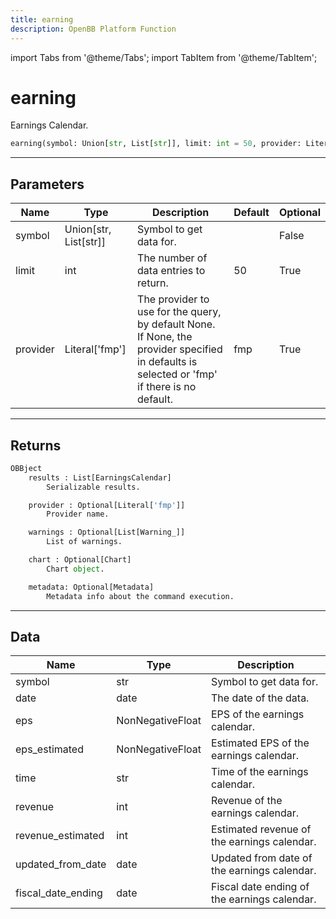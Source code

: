 ```yaml
---
title: earning
description: OpenBB Platform Function
---
```


import Tabs from '@theme/Tabs';
import TabItem from '@theme/TabItem';

# earning

Earnings Calendar.

```python wordwrap
earning(symbol: Union[str, List[str]], limit: int = 50, provider: Literal[str] = fmp)
```

---

## Parameters

<Tabs>
<TabItem value="standard" label="Standard">

| Name | Type | Description | Default | Optional |
| ---- | ---- | ----------- | ------- | -------- |
| symbol | Union[str, List[str]] | Symbol to get data for. |  | False |
| limit | int | The number of data entries to return. | 50 | True |
| provider | Literal['fmp'] | The provider to use for the query, by default None. If None, the provider specified in defaults is selected or 'fmp' if there is no default. | fmp | True |
</TabItem>

</Tabs>

---

## Returns

```python wordwrap
OBBject
    results : List[EarningsCalendar]
        Serializable results.

    provider : Optional[Literal['fmp']]
        Provider name.

    warnings : Optional[List[Warning_]]
        List of warnings.

    chart : Optional[Chart]
        Chart object.

    metadata: Optional[Metadata]
        Metadata info about the command execution.
```

---

## Data

<Tabs>
<TabItem value="standard" label="Standard">

| Name | Type | Description |
| ---- | ---- | ----------- |
| symbol | str | Symbol to get data for. |
| date | date | The date of the data. |
| eps | NonNegativeFloat | EPS of the earnings calendar. |
| eps_estimated | NonNegativeFloat | Estimated EPS of the earnings calendar. |
| time | str | Time of the earnings calendar. |
| revenue | int | Revenue of the earnings calendar. |
| revenue_estimated | int | Estimated revenue of the earnings calendar. |
| updated_from_date | date | Updated from date of the earnings calendar. |
| fiscal_date_ending | date | Fiscal date ending of the earnings calendar. |
</TabItem>

</Tabs>

